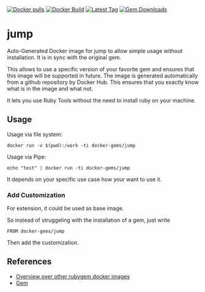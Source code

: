 [![Docker pulls](https://img.shields.io/docker/pulls/rubygem/jump.svg)](https://hub.docker.com/r/rubygem/jump/)
[![Docker Build](https://img.shields.io/docker/automated/rubygem/jump.svg)](https://hub.docker.com/r/rubygem/jump/)
[![Latest Tag](https://img.shields.io/github/tag/docker-rubygem/jump.svg)](https://hub.docker.com/r/rubygem/jump/)
[![Gem Downloads](https://img.shields.io/gem/dt/jump.svg)](https://rubygems.org/gems/jump/)
# jump

Auto-Generated Docker image for jump to allow simple usage without installation.
It is in sync with the original gem.

This allows to use a specific version of your favorite gem and ensures that this image will be supported in future.
The image is generated automatically from a github repository by Docker Hub.
This ensures that you exactly know what is in the image and what not.

It lets you use Ruby Tools without the need to install ruby on your machine.

## Usage

Usage via file system:

`docker run -v $(pwd):/work -ti docker-gems/jump`

Usage via Pipe:

`echo "test" | docker run -ti docker-gems/jump`

It depends on your specific use case how your want to use it.

### Add Customization

For extension, it could be used as base image.

So instead of struggeling with the installation of a gem, just write

`FROM docker-gems/jump`

Then add the customization.

## References

 - [Overview over other rubygem docker images](https://github.com/thinkbot/docker-rubygem)
 - [Gem](https://rubygems.org/gems/jump/)
